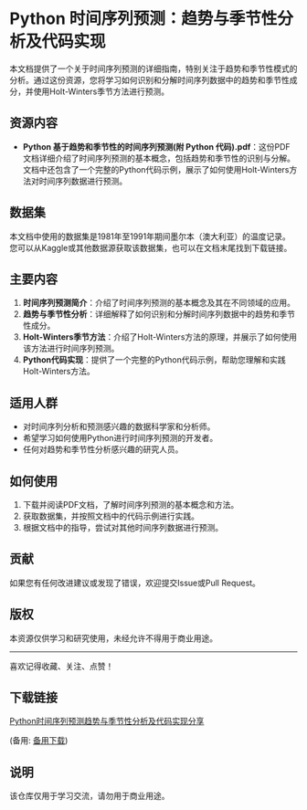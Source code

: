 # Python 时间序列预测：趋势与季节性分析及代码实现

本文档提供了一个关于时间序列预测的详细指南，特别关注于趋势和季节性模式的分析。通过这份资源，您将学习如何识别和分解时间序列数据中的趋势和季节性成分，并使用Holt-Winters季节方法进行预测。

## 资源内容

- **Python 基于趋势和季节性的时间序列预测(附 Python 代码).pdf**：这份PDF文档详细介绍了时间序列预测的基本概念，包括趋势和季节性的识别与分解。文档中还包含了一个完整的Python代码示例，展示了如何使用Holt-Winters方法对时间序列数据进行预测。

## 数据集

本文档中使用的数据集是1981年至1991年期间墨尔本（澳大利亚）的温度记录。您可以从Kaggle或其他数据源获取该数据集，也可以在文档末尾找到下载链接。

## 主要内容

1. **时间序列预测简介**：介绍了时间序列预测的基本概念及其在不同领域的应用。
2. **趋势与季节性分析**：详细解释了如何识别和分解时间序列数据中的趋势和季节性成分。
3. **Holt-Winters季节方法**：介绍了Holt-Winters方法的原理，并展示了如何使用该方法进行时间序列预测。
4. **Python代码实现**：提供了一个完整的Python代码示例，帮助您理解和实践Holt-Winters方法。

## 适用人群

- 对时间序列分析和预测感兴趣的数据科学家和分析师。
- 希望学习如何使用Python进行时间序列预测的开发者。
- 任何对趋势和季节性分析感兴趣的研究人员。

## 如何使用

1. 下载并阅读PDF文档，了解时间序列预测的基本概念和方法。
2. 获取数据集，并按照文档中的代码示例进行实践。
3. 根据文档中的指导，尝试对其他时间序列数据进行预测。

## 贡献

如果您有任何改进建议或发现了错误，欢迎提交Issue或Pull Request。

## 版权

本资源仅供学习和研究使用，未经允许不得用于商业用途。

---

喜欢记得收藏、关注、点赞！

## 下载链接
[Python时间序列预测趋势与季节性分析及代码实现分享](https://pan.quark.cn/s/005d5d23663d) 

(备用: [备用下载](https://pan.baidu.com/s/13ktGCnBz6IMvxfSqhjwuYg?pwd=1234))

## 说明

该仓库仅用于学习交流，请勿用于商业用途。
